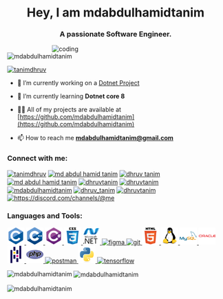 <h1 align="center">Hey, I am mdabdulhamidtanim</h1>
<h3 align="center">A passionate Software Engineer.</h3>
<img align="right" alt="coding" width="400" src="https://user-images.githubusercontent.com/55389276/140866485-8fb1c876-9a8f-4d6a-98dc-08c4981eaf70.gif">

<p align="left"> <img src="https://komarev.com/ghpvc/?username=mdabdulhamidtanim&label=Profile%20views&color=0e75b6&style=flat" alt="mdabdulhamidtanim" /> </p>

<p align="left"> <a href="https://twitter.com/tanimdhruv" target="blank"><img src="https://img.shields.io/twitter/follow/tanimdhruv?logo=twitter&style=for-the-badge" alt="tanimdhruv" /></a> </p>

- 🔭 I’m currently working on a [Dotnet Project](https://github.com/mdabdulhamidtanim/DT_START)

- 🌱 I’m currently learning **Dotnet core 8**

- 👨‍💻 All of my projects are available at [https://github.com/mdabdulhamidtanim](https://github.com/mdabdulhamidtanim)

- 📫 How to reach me **mdabdulhamidtanim@gmail.com**

<h3 align="left">Connect with me:</h3>
<p align="left">
<a href="https://twitter.com/tanimdhruv" target="blank"><img align="center" src="https://raw.githubusercontent.com/rahuldkjain/github-profile-readme-generator/master/src/images/icons/Social/twitter.svg" alt="tanimdhruv" height="30" width="40" /></a>
<a href="https://linkedin.com/in/md abdul hamid tanim" target="blank"><img align="center" src="https://raw.githubusercontent.com/rahuldkjain/github-profile-readme-generator/master/src/images/icons/Social/linked-in-alt.svg" alt="md abdul hamid tanim" height="30" width="40" /></a>
<a href="https://kaggle.com/dhruv tanim" target="blank"><img align="center" src="https://raw.githubusercontent.com/rahuldkjain/github-profile-readme-generator/master/src/images/icons/Social/kaggle.svg" alt="dhruv tanim" height="30" width="40" /></a>
<a href="https://fb.com/md abdul hamid tanim" target="blank"><img align="center" src="https://raw.githubusercontent.com/rahuldkjain/github-profile-readme-generator/master/src/images/icons/Social/facebook.svg" alt="md abdul hamid tanim" height="30" width="40" /></a>
<a href="https://instagram.com/dhruvtanim" target="blank"><img align="center" src="https://raw.githubusercontent.com/rahuldkjain/github-profile-readme-generator/master/src/images/icons/Social/instagram.svg" alt="dhruvtanim" height="30" width="40" /></a>
<a href="https://www.codechef.com/users/dhruvtanim" target="blank"><img align="center" src="https://cdn.jsdelivr.net/npm/simple-icons@3.1.0/icons/codechef.svg" alt="dhruvtanim" height="30" width="40" /></a>
<a href="https://www.hackerrank.com/mdabdulhamidtanim" target="blank"><img align="center" src="https://raw.githubusercontent.com/rahuldkjain/github-profile-readme-generator/master/src/images/icons/Social/hackerrank.svg" alt="mdabdulhamidtanim" height="30" width="40" /></a>
<a href="https://codeforces.com/profile/dhruv_tanim" target="blank"><img align="center" src="https://raw.githubusercontent.com/rahuldkjain/github-profile-readme-generator/master/src/images/icons/Social/codeforces.svg" alt="dhruv_tanim" height="30" width="40" /></a>
<a href="https://www.leetcode.com/dhruvtanim" target="blank"><img align="center" src="https://raw.githubusercontent.com/rahuldkjain/github-profile-readme-generator/master/src/images/icons/Social/leet-code.svg" alt="dhruvtanim" height="30" width="40" /></a>
<a href="https://discord.gg/https://discord.com/channels/@me" target="blank"><img align="center" src="https://raw.githubusercontent.com/rahuldkjain/github-profile-readme-generator/master/src/images/icons/Social/discord.svg" alt="https://discord.com/channels/@me" height="30" width="40" /></a>
</p>

<h3 align="left">Languages and Tools:</h3>
<p align="left"> <a href="https://www.cprogramming.com/" target="_blank" rel="noreferrer"> <img src="https://raw.githubusercontent.com/devicons/devicon/master/icons/c/c-original.svg" alt="c" width="40" height="40"/> </a> <a href="https://www.w3schools.com/cpp/" target="_blank" rel="noreferrer"> <img src="https://raw.githubusercontent.com/devicons/devicon/master/icons/cplusplus/cplusplus-original.svg" alt="cplusplus" width="40" height="40"/> </a> <a href="https://www.w3schools.com/cs/" target="_blank" rel="noreferrer"> <img src="https://raw.githubusercontent.com/devicons/devicon/master/icons/csharp/csharp-original.svg" alt="csharp" width="40" height="40"/> </a> <a href="https://www.w3schools.com/css/" target="_blank" rel="noreferrer"> <img src="https://raw.githubusercontent.com/devicons/devicon/master/icons/css3/css3-original-wordmark.svg" alt="css3" width="40" height="40"/> </a> <a href="https://dotnet.microsoft.com/" target="_blank" rel="noreferrer"> <img src="https://raw.githubusercontent.com/devicons/devicon/master/icons/dot-net/dot-net-original-wordmark.svg" alt="dotnet" width="40" height="40"/> </a> <a href="https://www.figma.com/" target="_blank" rel="noreferrer"> <img src="https://www.vectorlogo.zone/logos/figma/figma-icon.svg" alt="figma" width="40" height="40"/> </a> <a href="https://git-scm.com/" target="_blank" rel="noreferrer"> <img src="https://www.vectorlogo.zone/logos/git-scm/git-scm-icon.svg" alt="git" width="40" height="40"/> </a> <a href="https://www.w3.org/html/" target="_blank" rel="noreferrer"> <img src="https://raw.githubusercontent.com/devicons/devicon/master/icons/html5/html5-original-wordmark.svg" alt="html5" width="40" height="40"/> </a> <a href="https://www.linux.org/" target="_blank" rel="noreferrer"> <img src="https://raw.githubusercontent.com/devicons/devicon/master/icons/linux/linux-original.svg" alt="linux" width="40" height="40"/> </a> <a href="https://www.mysql.com/" target="_blank" rel="noreferrer"> <img src="https://raw.githubusercontent.com/devicons/devicon/master/icons/mysql/mysql-original-wordmark.svg" alt="mysql" width="40" height="40"/> </a> <a href="https://www.oracle.com/" target="_blank" rel="noreferrer"> <img src="https://raw.githubusercontent.com/devicons/devicon/master/icons/oracle/oracle-original.svg" alt="oracle" width="40" height="40"/> </a> <a href="https://pandas.pydata.org/" target="_blank" rel="noreferrer"> <img src="https://raw.githubusercontent.com/devicons/devicon/2ae2a900d2f041da66e950e4d48052658d850630/icons/pandas/pandas-original.svg" alt="pandas" width="40" height="40"/> </a> <a href="https://www.php.net" target="_blank" rel="noreferrer"> <img src="https://raw.githubusercontent.com/devicons/devicon/master/icons/php/php-original.svg" alt="php" width="40" height="40"/> </a> <a href="https://postman.com" target="_blank" rel="noreferrer"> <img src="https://www.vectorlogo.zone/logos/getpostman/getpostman-icon.svg" alt="postman" width="40" height="40"/> </a> <a href="https://www.python.org" target="_blank" rel="noreferrer"> <img src="https://raw.githubusercontent.com/devicons/devicon/master/icons/python/python-original.svg" alt="python" width="40" height="40"/> </a> <a href="https://www.tensorflow.org" target="_blank" rel="noreferrer"> <img src="https://www.vectorlogo.zone/logos/tensorflow/tensorflow-icon.svg" alt="tensorflow" width="40" height="40"/> </a> </p>

<p><img align="left" src="https://github-readme-stats.vercel.app/api/top-langs?username=mdabdulhamidtanim&show_icons=true&locale=en&layout=compact" alt="mdabdulhamidtanim" /></p>

<p>&nbsp;<img align="center" src="https://github-readme-stats.vercel.app/api?username=mdabdulhamidtanim&show_icons=true&locale=en" alt="mdabdulhamidtanim" /></p>

<p><img align="center" src="https://github-readme-streak-stats.herokuapp.com/?user=mdabdulhamidtanim&" alt="mdabdulhamidtanim" /></p>
